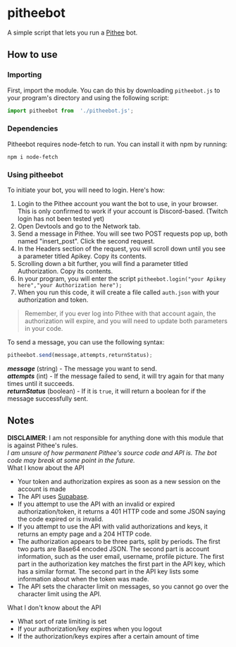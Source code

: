 # pitheebot
A simple script that lets you run a [Pithee](https://pithee.com) bot. 
## How to use
### Importing
First, import the module. You can do this by downloading `pitheebot.js` to your program's directory and using the following script: 
```js
import pitheebot from  './pitheebot.js';
```
### Dependencies
Pitheebot requires node-fetch to run. You can install it with npm by running: 
```shell
npm i node-fetch
```
### Using pitheebot
To initiate your bot, you will need to login. Here's how: 
<ol>
<li>Login to the Pithee account you want the bot to use, in your browser. This is only confirmed to work if your account is Discord-based. (Twitch login has not been tested yet)</li>
<li>Open Devtools and go to the Network tab.</li>
<li>Send a message in Pithee. You will see two POST requests pop up, both named "insert_post". Click the second request.</li>
<li>In the Headers section of the request, you will scroll down until you see a parameter titled Apikey. Copy its contents.</li>
<li>Scrolling down a bit further, you will find a parameter titled Authorization. Copy its contents.</li>
<li>In your program, you will enter the script <code>pitheebot.login("your Apikey here","your Authorization here");</code></li>
<li>When you run this code, it will create a file called <code>auth.json</code> with your authorization and token.</li>
</ol>

> Remember, if you ever log into Pithee with that account again, the authorization will expire, and you will need to update both parameters in your code.

To send a message, you can use the following syntax: 
```js
pitheebot.send(message,attempts,returnStatus);
```
***message*** (string) - The message you want to send.   
***attempts*** (int) - If the message failed to send, it will try again for that many times until it succeeds.   
***returnStatus*** (boolean) - If it is `true`, it will return a boolean for if the message successfully sent. 

## Notes
**DISCLAIMER**: I am not responsible for anything done with this module that is against Pithee's rules. 
<br>
*I am unsure of how permanent Pithee's source code and API is. The bot code may break at some point in the future.*
<br>
What I know about the API
<ul>
<li>Your token and authorization expires as soon as a new session on the account is made</li>
<li>The API uses <a href="https://supabase.com/">Supabase</a>.</li>
<li>If you attempt to use the API with an invalid or expired authorization/token, it returns a 401 HTTP code and some JSON saying the code expired or is invalid.</li>
<li>If you attempt to use the API with valid authorizations and keys, it returns an empty page and a 204 HTTP code.</li>
<li>The authorization appears to be three parts, split by periods. The first two parts are Base64 encoded JSON. The second part is account information, such as the user email, username, profile picture. The first part in the authorization key matches the first part in the API key, which has a similar format. The second part in the API key lists some information about when the token was made.</li>
<li>The API sets the character limit on messages, so you cannot go over the character limit using the API.</li>
</ul>
What I don't know about the API
<ul>
<li>What sort of rate limiting is set</li>
<li>If your authorization/key expires when you logout</li>
<li>If the authorization/keys expires after a certain amount of time</li>
</ul>
